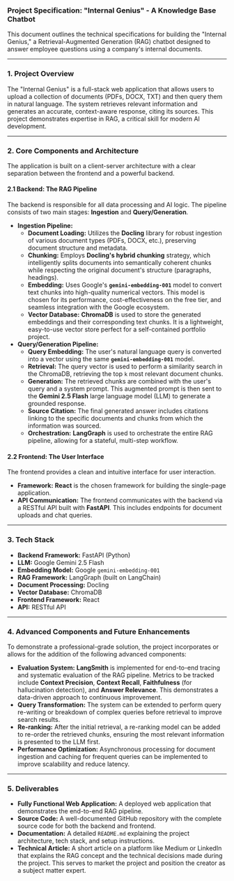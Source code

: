 ### Project Specification: "Internal Genius" - A Knowledge Base Chatbot

This document outlines the technical specifications for building the "Internal Genius," a Retrieval-Augmented Generation (RAG) chatbot designed to answer employee questions using a company's internal documents.

---

### 1. Project Overview

The "Internal Genius" is a full-stack web application that allows users to upload a collection of documents (PDFs, DOCX, TXT) and then query them in natural language. The system retrieves relevant information and generates an accurate, context-aware response, citing its sources. This project demonstrates expertise in RAG, a critical skill for modern AI development.

---

### 2. Core Components and Architecture

The application is built on a client-server architecture with a clear separation between the frontend and a powerful backend.

#### 2.1 Backend: The RAG Pipeline
The backend is responsible for all data processing and AI logic. The pipeline consists of two main stages: **Ingestion** and **Query/Generation**.

* **Ingestion Pipeline:**
    * **Document Loading:** Utilizes the **Docling** library for robust ingestion of various document types (PDFs, DOCX, etc.), preserving document structure and metadata.
    * **Chunking:** Employs **Docling's hybrid chunking** strategy, which intelligently splits documents into semantically coherent chunks while respecting the original document's structure (paragraphs, headings).
    * **Embedding:** Uses Google's **`gemini-embedding-001`** model to convert text chunks into high-quality numerical vectors. This model is chosen for its performance, cost-effectiveness on the free tier, and seamless integration with the Google ecosystem.
    * **Vector Database:** **ChromaDB** is used to store the generated embeddings and their corresponding text chunks. It is a lightweight, easy-to-use vector store perfect for a self-contained portfolio project.
* **Query/Generation Pipeline:**
    * **Query Embedding:** The user's natural language query is converted into a vector using the same **`gemini-embedding-001`** model.
    * **Retrieval:** The query vector is used to perform a similarity search in the ChromaDB, retrieving the top `k` most relevant document chunks.
    * **Generation:** The retrieved chunks are combined with the user's query and a system prompt. This augmented prompt is then sent to the **Gemini 2.5 Flash** large language model (LLM) to generate a grounded response.
    * **Source Citation:** The final generated answer includes citations linking to the specific documents and chunks from which the information was sourced.
    * **Orchestration:** **LangGraph** is used to orchestrate the entire RAG pipeline, allowing for a stateful, multi-step workflow.

#### 2.2 Frontend: The User Interface
The frontend provides a clean and intuitive interface for user interaction.

* **Framework:** **React** is the chosen framework for building the single-page application.
* **API Communication:** The frontend communicates with the backend via a RESTful API built with **FastAPI**. This includes endpoints for document uploads and chat queries.

---

### 3. Tech Stack

* **Backend Framework:** FastAPI (Python)
* **LLM:** Google Gemini 2.5 Flash
* **Embedding Model:** Google `gemini-embedding-001`
* **RAG Framework:** LangGraph (built on LangChain)
* **Document Processing:** Docling
* **Vector Database:** ChromaDB
* **Frontend Framework:** React
* **API:** RESTful API

---

### 4. Advanced Components and Future Enhancements

To demonstrate a professional-grade solution, the project incorporates or allows for the addition of the following advanced components:

* **Evaluation System:** **LangSmith** is implemented for end-to-end tracing and systematic evaluation of the RAG pipeline. Metrics to be tracked include **Context Precision**, **Context Recall**, **Faithfulness** (for hallucination detection), and **Answer Relevance**. This demonstrates a data-driven approach to continuous improvement.
* **Query Transformation:** The system can be extended to perform query re-writing or breakdown of complex queries before retrieval to improve search results.
* **Re-ranking:** After the initial retrieval, a re-ranking model can be added to re-order the retrieved chunks, ensuring the most relevant information is presented to the LLM first.
* **Performance Optimization:** Asynchronous processing for document ingestion and caching for frequent queries can be implemented to improve scalability and reduce latency.

---

### 5. Deliverables

* **Fully Functional Web Application:** A deployed web application that demonstrates the end-to-end RAG pipeline.
* **Source Code:** A well-documented GitHub repository with the complete source code for both the backend and frontend.
* **Documentation:** A detailed `README.md` explaining the project architecture, tech stack, and setup instructions.
* **Technical Article:** A short article on a platform like Medium or LinkedIn that explains the RAG concept and the technical decisions made during the project. This serves to market the project and position the creator as a subject matter expert.
